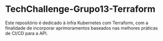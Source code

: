 # TechChallenge-Grupo13-Terraform
Este repositório é dedicado à infra Kubernetes com Terraform, com a finalidade de incorporar aprimoramentos baseados nas melhores práticas de CI/CD para a API.
